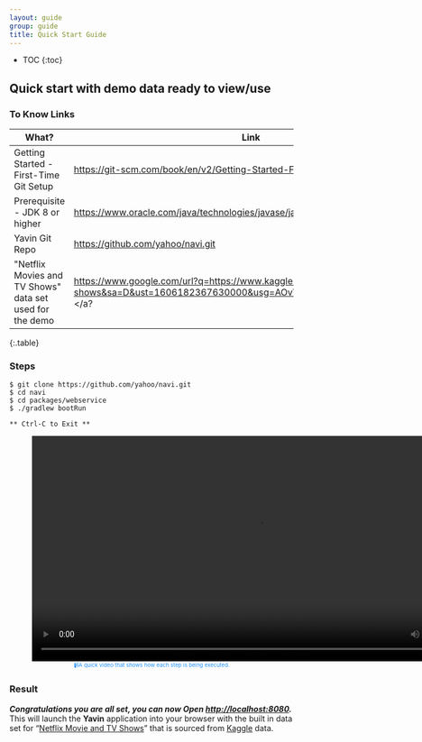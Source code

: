 ```yaml
---
layout: guide
group: guide
title: Quick Start Guide
---
```


* TOC
{:toc}

Quick start with demo data ready to view/use
-------------------------------------------------

### To Know Links

| What?                    |  Link  |
|---------------------------------|--------|
| Getting Started - First-Time Git Setup  | <a href="https://git-scm.com/book/en/v2/Getting-Started-First-Time-Git-Setup">https://git-scm.com/book/en/v2/Getting-Started-First-Time-Git-Setup</a> |
| Prerequisite - JDK 8 or higher  |  <a href="https://www.oracle.com/java/technologies/javase/javase-jdk8-downloads.html"> https://www.oracle.com/java/technologies/javase/javase-jdk8-downloads.html  </a>    |
| Yavin Git Repo  |  <a href="https://github.com/yahoo/navi.git"> https://github.com/yahoo/navi.git </a>                                                                                       |
| "Netflix Movies and TV Shows" data set used for the demo | <a href="https://www.google.com/url?q=https://www.kaggle.com/shivamb/netflix-shows&sa=D&ust=1606182367630000&usg=AOvVaw0vjjwg_hSHcq80D3AjOpp1"> https://www.google.com/url?q=https://www.kaggle.com/shivamb/netflix-shows&sa=D&ust=1606182367630000&usg=AOvVaw0vjjwg_hSHcq80D3AjOpp1 </a? |
{:.table}

### Steps
```
$ git clone https://github.com/yahoo/navi.git
$ cd navi
$ cd packages/webservice
$ ./gradlew bootRun

** Ctrl-C to Exit **
```

<center>
  <figure style="font-size:1vw; color:DodgerBlue;">
    <video width="800" controls> <source src="assets/images/QS_installation_and_run.mp4" type="video/mp4"></video>
    <figcaption>📹A quick video that shows how each step is being executed.</figcaption>
  </figure>
</center>

### Result
***Congratulations you are all set, you can now Open <a href="http://localhost:8080"> http://localhost:8080</a>.*** This will launch the **Yavin** application into your browser with the built in data set for “<a href="https://www.google.com/url?q=https://www.kaggle.com/shivamb/netflix-shows&amp;sa=D&amp;ust=1606182367630000&amp;usg=AOvVaw0vjjwg_hSHcq80D3AjOpp1" >Netflix Movie and TV Shows</a>” that is sourced from <a href="https://www.google.com/url?q=https://www.kaggle.com/&amp;sa=D&amp;ust=1606182367630000&amp;usg=AOvVaw2MS0pMaHmAABG0JmQABGOV" >Kaggle</a> data.
